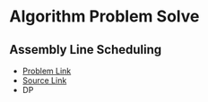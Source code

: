 # Algorithm Problem Solve

## Assembly Line Scheduling

- [Problem Link](http://www.koitp.org/problem/ASSEMBLY_LINE_SCHEDULING/read/)
- [Source Link](https://github.com/cliche90/)
- DP

